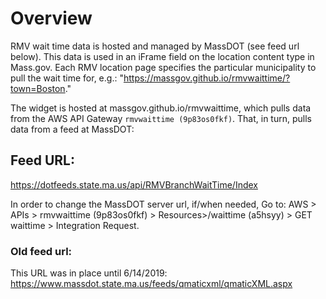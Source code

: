 
# Overview
RMV wait time data is hosted and managed by MassDOT (see feed url below). This data is used in an iFrame field on the location content type in Mass.gov. Each RMV location page specifies the particular municipality to pull the wait time for, e.g.: "https://massgov.github.io/rmvwaittime/?town=Boston."

The widget is hosted at massgov.github.io/rmvwaittime, which pulls data from the AWS API Gateway `rmvwaittime (9p83os0fkf)`. That, in turn, pulls data from a feed at MassDOT:

## Feed URL:
https://dotfeeds.state.ma.us/api/RMVBranchWaitTime/Index

In order to change the MassDOT server url, if/when needed, Go to:  AWS > APIs > rmvwaittime (9p83os0fkf) > Resources>/waittime (a5hsyy) > GET waittime > Integration Request.

### Old feed url:
This URL was in place until 6/14/2019:
https://www.massdot.state.ma.us/feeds/qmaticxml/qmaticXML.aspx 



